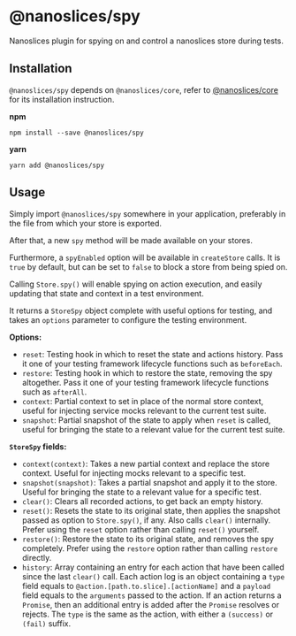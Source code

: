 # @nanoslices/spy

Nanoslices plugin for spying on and control a nanoslices store during tests.

## Installation

`@nanoslices/spy` depends on `@nanoslices/core`, refer to [@nanoslices/core](https://npmjs.com/package/@nanoslices/core)
for its installation instruction.

**npm**

```
npm install --save @nanoslices/spy
```

**yarn**

```
yarn add @nanoslices/spy
```

## Usage

Simply import `@nanoslices/spy` somewhere in your application, preferably in the file from which your store is exported.

After that, a new `spy` method will be made available on your stores.

Furthermore, a `spyEnabled` option will be available in `createStore` calls. It is `true` by default, but can be set to `false`
to block a store from being spied on.

Calling `Store.spy()` will enable spying on action execution, and easily updating that state and context in a test environment.

It returns a `StoreSpy` object complete with useful options for testing, and takes an `options` parameter to configure the testing environment.

**Options:**

- `reset`: Testing hook in which to reset the state and actions history. Pass it one of your testing framework lifecycle functions such as `beforeEach`.
- `restore`: Testing hook in which to restore the state, removing the spy altogether. Pass it one of your testing framework lifecycle functions such as `afterAll`.
- `context`: Partial context to set in place of the normal store context, useful for injecting service mocks relevant to the current test suite.
- `snapshot`: Partial snapshot of the state to apply when `reset` is called, useful for bringing the state to a relevant value for the current test suite.

**`StoreSpy` fields:**

- `context(context)`: Takes a new partial context and replace the store context. Useful for injecting mocks relevant to a specific test.
- `snapshot(snapshot)`: Takes a partial snapshot and apply it to the store. Useful for bringing the state to a relevant value for a specific test.
- `clear()`: Clears all recorded actions, to get back an empty history.
- `reset()`: Resets the state to its original state, then applies the snapshot passed as option to `Store.spy()`, if any. Also calls `clear()` internally.
  Prefer using the `reset` option rather than calling `reset()` yourself.
- `restore()`: Restore the state to its original state, and removes the spy completely. Prefer using the `restore` option rather than calling `restore` directly.
- `history`: Array containing an entry for each action that have been called since the last `clear()` call. Each action log is an object containing a `type`
  field equals to `@action.[path.to.slice].[actionName]` and a `payload` field equals to the `arguments` passed to the action.
  If an action returns a `Promise`, then an additional entry is added after the `Promise` resolves or rejects. The `type` is the same as the action, with either a `(success)` or `(fail)` suffix.
